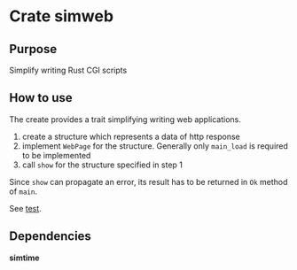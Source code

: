 # Crate simweb

## Purpose

Simplify writing Rust CGI scripts

## How to use

The create provides a trait simplifying writing web applications. 

1. create a structure which represents a data of http response
2. implement `WebPage` for the structure. Generally only `main_load` is required to be implemented
3. call `show` for the structure specified in step 1

Since `show` can propagate an error, its result has to be returned in `Ok` method of `main`.


See [test](https://github.com/vernisaz/simweb/blob/master/test/test.rs).

## Dependencies

**simtime**